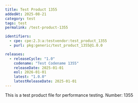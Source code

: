 ```yaml
---
title: Test Product 1355
addedAt: 2025-08-21
category: test
tags: test
permalink: /test-product-1355

identifiers:
  - cpe: cpe:2.3:a:testvendor:test_product_1355
  - purl: pkg:generic/test_product_1355@1.0.0

releases:
  - releaseCycle: "1.0"
    codename: "Test Codename 1355"
    releaseDate: 2025-01-01
    eol: 2026-01-01
    latest: "1.0.0"
    latestReleaseDate: 2025-01-01
---
```


This is a test product file for performance testing. Number: 1355
